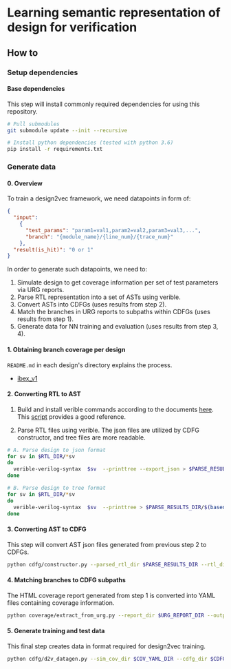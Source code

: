 # Learning semantic representation of design for verification

## How to

### Setup dependencies

#### Base dependencies

This step will install commonly required dependencies for using this repository.

```bash
# Pull submodules
git submodule update --init --recursive

# Install python dependencies (tested with python 3.6)
pip install -r requirements.txt
```

### Generate data

#### 0. Overview

To train a design2vec framework, we need datapoints in form of:
```json
{
  "input":
    {
      "test_params": "param1=val1,param2=val2,param3=val3,...",
      "branch": "{module_name}/{line_num}/{trace_num}"
    },
  "result(is_hit)": "0 or 1"
}
```

In order to generate such datapoints, we need to:

1. Simulate design to get coverage information per set of test parameters via URG reports.
2. Parse RTL representation into a set of ASTs using verible.
3. Convert ASTs into CDFGs (uses results from step 2).
4. Match the branches in URG reports to subpaths within CDFGs (uses results from step 1).
5. Generate data for NN training and evaluation (uses results from step 3, 4).

#### 1. Obtaining branch coverage per design

`README.md` in each design's directory explains the process.
- [ibex_v1](designs/ibex_v1/)

#### 2. Converting RTL to AST

1. Build and install verible commands according to the documents [here](third_party/verible/). This [script](https://github.com/google/riscv-dv/blob/07606315fb0ce03e1ecfbbf9e846e0385aeaacd9/verilog_style/build-verible.sh) provides a good reference.


2. Parse RTL files using verible. The json files are utilized by CDFG constructor, and tree files are more readable.

```bash
# A. Parse design to json format
for sv in $RTL_DIR/*sv
do
  verible-verilog-syntax  $sv  --printtree --export_json > $PARSE_RESULTS_DIR/$(basename -- $sv).json
done

# B. Parse design to tree format
for sv in $RTL_DIR/*sv
do
  verible-verilog-syntax  $sv  --printtree > $PARSE_RESULTS_DIR/$(basename -- $sv).tree
done
```

#### 3. Converting AST to CDFG

This step will convert AST json files generated from previous step 2 to CDFGs.

```bash
python cdfg/constructor.py --parsed_rtl_dir $PARSE_RESULTS_DIR --rtl_dir $RTL_DIR --output_dir $CDFG_DIR
```

#### 4. Matching branches to CDFG subpaths

The HTML coverage report generated from step 1 is converted into YAML files containing coverage information.

```bash
python coverage/extract_from_urg.py --report_dir $URG_REPORT_DIR --output_dir $COV_YAML_DIR
```

#### 5. Generate training and test data

This final step creates data in format required for design2vec training.

```bash
python cdfg/d2v_datagen.py --sim_cov_dir $COV_YAML_DIR --cdfg_dir $CDFG_DIR --output_dir $NN_DATA_DIR
```